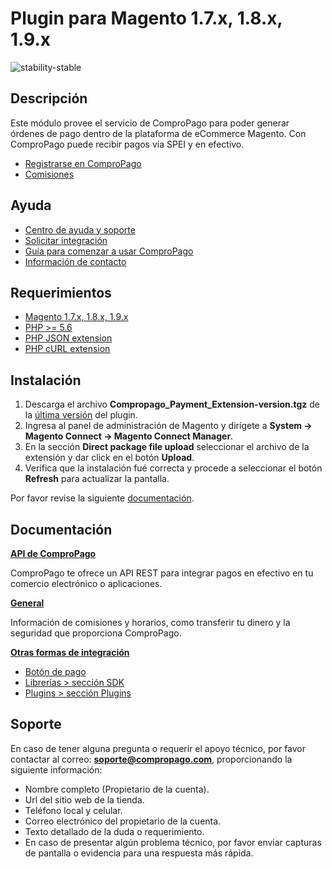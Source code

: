 # Plugin para Magento 1.7.x, 1.8.x, 1.9.x

![stability-stable](https://img.shields.io/badge/stability-stable-green.svg)

## Descripción

Este módulo provee el servicio de ComproPago para poder generar órdenes de pago dentro de la plataforma de 
eCommerce Magento.
Con ComproPago puede recibir pagos vía SPEI y en efectivo.

- [Registrarse en ComproPago](https://compropago.com/)
- [Comisiones](https://www.compropago.com/comisiones/)

## Ayuda

- [Centro de ayuda y soporte](https://compropago.com/ayuda-y-soporte)
- [Solicitar integración](https://compropago.com/integracion)
- [Guía para comenzar a usar ComproPago](https://compropago.com/ayuda-y-soporte/como-comenzar-a-usar-compropago)
- [Información de contacto](https://compropago.com/contacto)

## Requerimientos

- [Magento 1.7.x, 1.8.x, 1.9.x](https://magento.com/)
- [PHP >= 5.6](http://www.php.net/)
- [PHP JSON extension](http://php.net/manual/en/book.json.php)
- [PHP cURL extension](http://php.net/manual/en/book.curl.php)

## Instalación

1. Descarga el archivo **Compropago_Payment_Extension-version.tgz** de la [última versión](https://github.com/compropago/plugin-magento/releases) del plugin.
2. Ingresa al panel de administración de Magento y dirígete a **System -> Magento Connect -> Magento Connect Manager**.
3. En la sección **Direct package file upload** seleccionar el archivo de la extensión y dar click en el botón **Upload**.
4. Verifica que la instalación fué correcta y procede a seleccionar el botón **Refresh** para actualizar la pantalla.

Por favor revise la siguiente [documentación](http://demo.compropago.com/plugins/magento1).

## Documentación

**[API de ComproPago](https://compropago.com/documentacion/api)**

ComproPago te ofrece un API REST para integrar pagos en efectivo en tu comercio electrónico o aplicaciones.

**[General](https://compropago.com/documentacion)**

Información de comisiones y horarios, como transferir tu dinero y la seguridad que proporciona ComproPago.

**[Otras formas de integración](https://compropago.com/soluciones/)**

- [Botón de pago](https://compropago.com/documentacion/boton-pago)
- [Librerías > sección SDK](http://demo.compropago.com/)
- [Plugins > sección Plugins](http://demo.compropago.com/)

## Soporte

En caso de tener alguna pregunta o requerir el apoyo técnico, por favor contactar al correo: **soporte@compropago.com**, proporcionando la siguiente información:

- Nombre completo (Propietario de la cuenta).
- Url del sitio web de la tienda.
- Teléfono local y celular.
- Correo electrónico del propietario de la cuenta.
- Texto detallado de la duda o requerimiento.
- En caso de presentar algún problema técnico, por favor enviar capturas de pantalla o evidencia para una respuesta más rápida.
